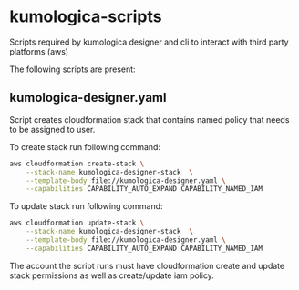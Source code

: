 # kumologica-scripts
Scripts required by kumologica designer and cli to interact with third party platforms (aws)

The following scripts are present:

## kumologica-designer.yaml

Script creates cloudformation stack that contains named policy that needs to be assigned to user.

To create stack run following command:

```bash
aws cloudformation create-stack \
    --stack-name kumologica-designer-stack  \
    --template-body file://kumologica-designer.yaml \
    --capabilities CAPABILITY_AUTO_EXPAND CAPABILITY_NAMED_IAM
```

To update stack run following command:

```bash
aws cloudformation update-stack \
    --stack-name kumologica-designer-stack  \
    --template-body file://kumologica-designer.yaml \
    --capabilities CAPABILITY_AUTO_EXPAND CAPABILITY_NAMED_IAM
```

The account the script runs must have cloudformation create and update stack permissions as well as create/update iam policy.